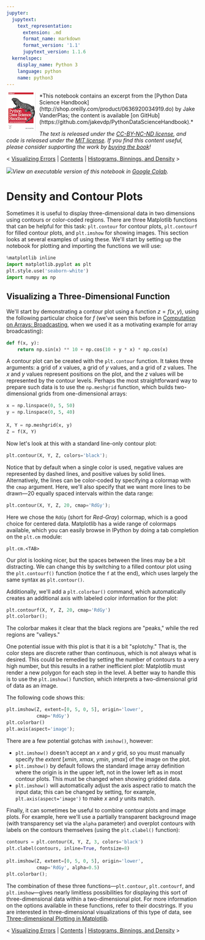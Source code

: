 ```yaml
---
jupyter:
  jupytext:
    text_representation:
      extension: .md
      format_name: markdown
      format_version: '1.1'
      jupytext_version: 1.1.6
  kernelspec:
    display_name: Python 3
    language: python
    name: python3
---
```


<!--BOOK_INFORMATION-->
<img align="left" style="padding-right:10px;" src="figures/PDSH-cover-small.png">
*This notebook contains an excerpt from the [Python Data Science Handbook](http://shop.oreilly.com/product/0636920034919.do) by Jake VanderPlas; the content is available [on GitHub](https://github.com/jakevdp/PythonDataScienceHandbook).*

*The text is released under the [CC-BY-NC-ND license](https://creativecommons.org/licenses/by-nc-nd/3.0/us/legalcode), and code is released under the [MIT license](https://opensource.org/licenses/MIT). If you find this content useful, please consider supporting the work by [buying the book](http://shop.oreilly.com/product/0636920034919.do)!*


<!--NAVIGATION-->
< [Visualizing Errors](04.03-Errorbars.ipynb) | [Contents](Index.ipynb) | [Histograms, Binnings, and Density](04.05-Histograms-and-Binnings.ipynb) >


<!--COLAB_LINK-->
<p><a href="https://colab.research.google.com/github/jakevdp/PythonDataScienceHandbook/blob/master/notebooks/04.04-Density-and-Contour-Plots.ipynb"><img src="https://colab.research.google.com/img/colab_favicon_256px.png" style="height: 2em; display: inline;"></a><i>View an executable version of this notebook in <a href="https://colab.research.google.com/github/jakevdp/PythonDataScienceHandbook/blob/master/notebooks/04.04-Density-and-Contour-Plots.ipynb">Google Colab</a>.</i></p>



# Density and Contour Plots


Sometimes it is useful to display three-dimensional data in two dimensions using contours or color-coded regions.
There are three Matplotlib functions that can be helpful for this task: ``plt.contour`` for contour plots, ``plt.contourf`` for filled contour plots, and ``plt.imshow`` for showing images.
This section looks at several examples of using these. We'll start by setting up the notebook for plotting and importing the functions we will use: 

```python
%matplotlib inline
import matplotlib.pyplot as plt
plt.style.use('seaborn-white')
import numpy as np
```

## Visualizing a Three-Dimensional Function


We'll start by demonstrating a contour plot using a function $z = f(x, y)$, using the following particular choice for $f$ (we've seen this before in [Computation on Arrays: Broadcasting](02.05-Computation-on-arrays-broadcasting.ipynb), when we used it as a motivating example for array broadcasting):

```python
def f(x, y):
    return np.sin(x) ** 10 + np.cos(10 + y * x) * np.cos(x)
```

A contour plot can be created with the ``plt.contour`` function.
It takes three arguments: a grid of *x* values, a grid of *y* values, and a grid of *z* values.
The *x* and *y* values represent positions on the plot, and the *z* values will be represented by the contour levels.
Perhaps the most straightforward way to prepare such data is to use the ``np.meshgrid`` function, which builds two-dimensional grids from one-dimensional arrays:

```python
x = np.linspace(0, 5, 50)
y = np.linspace(0, 5, 40)

X, Y = np.meshgrid(x, y)
Z = f(X, Y)
```

Now let's look at this with a standard line-only contour plot:

```python
plt.contour(X, Y, Z, colors='black');
```

Notice that by default when a single color is used, negative values are represented by dashed lines, and positive values by solid lines.
Alternatively, the lines can be color-coded by specifying a colormap with the ``cmap`` argument.
Here, we'll also specify that we want more lines to be drawn—20 equally spaced intervals within the data range:

```python
plt.contour(X, Y, Z, 20, cmap='RdGy');
```

<!-- #region -->
Here we chose the ``RdGy`` (short for *Red-Gray*) colormap, which is a good choice for centered data.
Matplotlib has a wide range of colormaps available, which you can easily browse in IPython by doing a tab completion on the ``plt.cm`` module:
```
plt.cm.<TAB>
```

Our plot is looking nicer, but the spaces between the lines may be a bit distracting.
We can change this by switching to a filled contour plot using the ``plt.contourf()`` function (notice the ``f`` at the end), which uses largely the same syntax as ``plt.contour()``.

Additionally, we'll add a ``plt.colorbar()`` command, which automatically creates an additional axis with labeled color information for the plot:
<!-- #endregion -->

```python
plt.contourf(X, Y, Z, 20, cmap='RdGy')
plt.colorbar();
```

The colorbar makes it clear that the black regions are "peaks," while the red regions are "valleys."

One potential issue with this plot is that it is a bit "splotchy." That is, the color steps are discrete rather than continuous, which is not always what is desired.
This could be remedied by setting the number of contours to a very high number, but this results in a rather inefficient plot: Matplotlib must render a new polygon for each step in the level.
A better way to handle this is to use the ``plt.imshow()`` function, which interprets a two-dimensional grid of data as an image.

The following code shows this:

```python
plt.imshow(Z, extent=[0, 5, 0, 5], origin='lower',
           cmap='RdGy')
plt.colorbar()
plt.axis(aspect='image');
```

There are a few potential gotchas with ``imshow()``, however:

- ``plt.imshow()`` doesn't accept an *x* and *y* grid, so you must manually specify the *extent* [*xmin*, *xmax*, *ymin*, *ymax*] of the image on the plot.
- ``plt.imshow()`` by default follows the standard image array definition where the origin is in the upper left, not in the lower left as in most contour plots. This must be changed when showing gridded data.
- ``plt.imshow()`` will automatically adjust the axis aspect ratio to match the input data; this can be changed by setting, for example, ``plt.axis(aspect='image')`` to make *x* and *y* units match.


Finally, it can sometimes be useful to combine contour plots and image plots.
For example, here we'll use a partially transparent background image (with transparency set via the ``alpha`` parameter) and overplot contours with labels on the contours themselves (using the ``plt.clabel()`` function):

```python
contours = plt.contour(X, Y, Z, 3, colors='black')
plt.clabel(contours, inline=True, fontsize=8)

plt.imshow(Z, extent=[0, 5, 0, 5], origin='lower',
           cmap='RdGy', alpha=0.5)
plt.colorbar();
```

The combination of these three functions—``plt.contour``, ``plt.contourf``, and ``plt.imshow``—gives nearly limitless possibilities for displaying this sort of three-dimensional data within a two-dimensional plot.
For more information on the options available in these functions, refer to their docstrings.
If you are interested in three-dimensional visualizations of this type of data, see [Three-dimensional Plotting in Matplotlib](04.12-Three-Dimensional-Plotting.ipynb).


<!--NAVIGATION-->
< [Visualizing Errors](04.03-Errorbars.ipynb) | [Contents](Index.ipynb) | [Histograms, Binnings, and Density](04.05-Histograms-and-Binnings.ipynb) >
